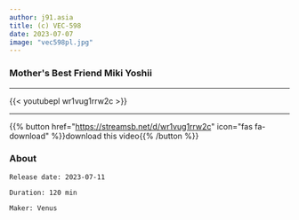 ```yaml
---
author: j91.asia
title: (c) VEC-598
date: 2023-07-07
image: "vec598pl.jpg"
---
```


### Mother's Best Friend Miki Yoshii
___

{{< youtubepl wr1vug1rrw2c >}}
___

{{% button href="https://streamsb.net/d/wr1vug1rrw2c" icon="fas fa-download" %}}download this video{{% /button %}}
### About

`Release date: 2023-07-11`

`Duration: 120 min`

`Maker:	Venus`